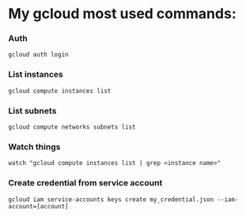 
# My gcloud most used commands:

### Auth
```
gcloud auth login
```

### List instances
```
gcloud compute instances list
```

### List subnets
```
gcloud compute networks subnets list
```

### Watch things
```
watch "gcloud compute instances list | grep <instance name>"
```

### Create credential from service account
```
gcloud iam service-accounts keys create my_credential.json --iam-account=[account]
```


